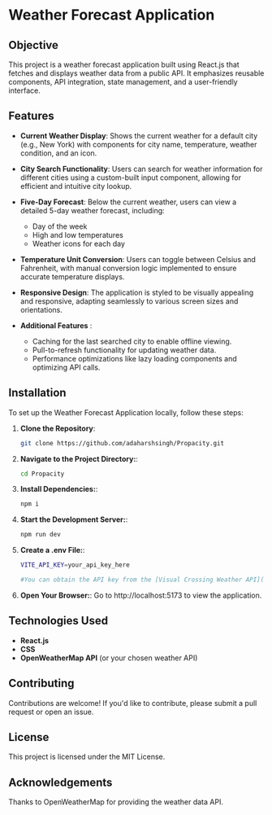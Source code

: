 # Weather Forecast Application

## Objective
This project is a weather forecast application built using React.js that fetches and displays weather data from a public API. It emphasizes reusable components, API integration, state management, and a user-friendly interface.

## Features
- **Current Weather Display**: Shows the current weather for a default city (e.g., New York) with components for city name, temperature, weather condition, and an icon.
  
- **City Search Functionality**: Users can search for weather information for different cities using a custom-built input component, allowing for efficient and intuitive city lookup.

- **Five-Day Forecast**: Below the current weather, users can view a detailed 5-day weather forecast, including:
  - Day of the week
  - High and low temperatures
  - Weather icons for each day
  
- **Temperature Unit Conversion**: Users can toggle between Celsius and Fahrenheit, with manual conversion logic implemented to ensure accurate temperature displays.

- **Responsive Design**: The application is styled to be visually appealing and responsive, adapting seamlessly to various screen sizes and orientations.

- **Additional Features** :
  - Caching for the last searched city to enable offline viewing.
  - Pull-to-refresh functionality for updating weather data.
  - Performance optimizations like lazy loading components and optimizing API calls.

## Installation
To set up the Weather Forecast Application locally, follow these steps:

1. **Clone the Repository**:
   ```bash
   git clone https://github.com/adaharshsingh/Propacity.git
2. **Navigate to the Project Directory:**:
   ```bash
   cd Propacity
3. **Install Dependencies:**:
   ```bash
   npm i
4. **Start the Development Server:**:
   ```bash
   npm run dev
5. **Create a .env File:**:
   ```bash
   VITE_API_KEY=your_api_key_here

   #You can obtain the API key from the [Visual Crossing Weather API](https://rapidapi.com/visual-crossing-corporation-visual-crossing-corporation-default/api/visual-crossing-weather)
6. **Open Your Browser:**:
    Go to http://localhost:5173 to view the application.   
   
## Technologies Used
- **React.js**
- **CSS**
- **OpenWeatherMap API** (or your chosen weather API)

## Contributing
Contributions are welcome! If you'd like to contribute, please submit a pull request or open an issue.

## License
This project is licensed under the MIT License.

## Acknowledgements
Thanks to OpenWeatherMap for providing the weather data API.
